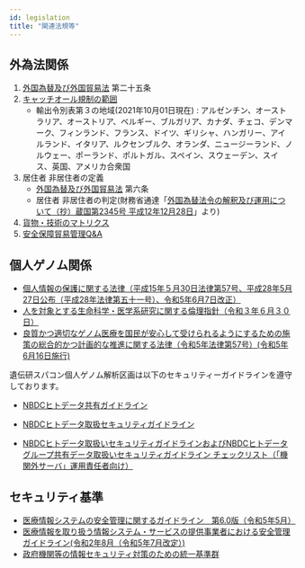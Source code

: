 ```yaml
---
id: legislation
title: "関連法規等"
---
```



## 外為法関係

1. [外国為替及び外国貿易法](https://elaws.e-gov.go.jp/document?lawid=324AC0000000228) 第二十五条
2. [キャッチオール規制の範囲](https://www.meti.go.jp/policy/anpo/anpo03.html)
    - 輸出令別表第３の地域(2021年10月01日現在) : アルゼンチン、オーストラリア、オーストリア、ベルギー、ブルガリア、カナダ、チェコ、デンマーク、フィンランド、フランス、ドイツ、ギリシャ、ハンガリー、アイルランド、イタリア、ルクセンブルク、オランダ、ニュージーランド、ノルウェー、ポーランド、ポルトガル、スペイン、スウェーデン、スイス、英国、アメリカ合衆国
3. 居住者 非居住者の定義
    - [外国為替及び外国貿易法](https://elaws.e-gov.go.jp/document?lawid=324AC0000000228)  第六条
    - 居住者 非居住者の判定(財務省通達「[外国為替法令の解釈及び運用について（抄）蔵国第2345号 平成12年12月28日](https://www.meti.go.jp/policy/anpo/law_document/tutatu/t02chukai/t02chukai_unyokaishaku.pdf)」より)
4. [貨物・技術のマトリクス](https://www.meti.go.jp/policy/anpo/matrix_intro.html)
5. [安全保障貿易管理Q&A](https://www.meti.go.jp/policy/anpo/qanda.html)


## 個人ゲノム関係


- [個人情報の保護に関する法律（平成15年５月30日法律第57号、平成28年5月27日公布（平成28年法律第五十一号）、令和5年6月7日改正）](https://elaws.e-gov.go.jp/document?lawid=415AC0000000057)
- [人を対象とする生命科学・医学系研究に関する倫理指針（令和３年６月３０日）](https://www.meti.go.jp/press/2020/03/20210323004/20210323004.html)
- [良質かつ適切なゲノム医療を国民が安心して受けられるようにするための施策の総合的かつ計画的な推進に関する法律（令和5年法律第57号）(令和5年6月16日施行)](https://elaws.e-gov.go.jp/document?lawid=505AC1000000057)

遺伝研スパコン個人ゲノム解析区画は以下のセキュリティーガイドラインを遵守しております。

- [NBDCヒトデータ共有ガイドライン](https://humandbs.biosciencedbc.jp/guidelines/data-sharing-guidelines)
- [NBDCヒトデータ取扱セキュリティガイドライン](https://humandbs.biosciencedbc.jp/guidelines)


-  [NBDCヒトデータ取扱いセキュリティガイドラインおよびNBDCヒトデータグループ共有データ取扱いセキュリティガイドライン チェックリスト（「機関外サーバ」運用責任者向け）](/pdf/security_checklist_for_dbcenters_2021706.pdf)


## セキュリティ基準


- [医療情報システムの安全管理に関するガイドライン　第6.0版（令和5年5月）](https://www.mhlw.go.jp/stf/shingi/0000516275_00006.html)
- [医療情報を取り扱う情報システム・サービスの提供事業者における安全管理ガイドライン(令和2年8月（令和5年7月改定）)](https://www.meti.go.jp/policy/mono_info_service/healthcare/teikyoujigyousyagl.html)
- [政府機関等の情報セキュリティ対策のための統一基準群](https://www.nisc.go.jp/policy/group/general/kijun.html)
